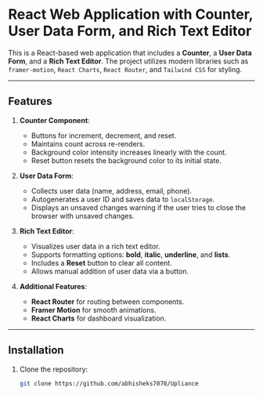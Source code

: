 # React Web Application with Counter, User Data Form, and Rich Text Editor

This is a React-based web application that includes a **Counter**, a **User Data Form**, and a **Rich Text Editor**. The project utilizes modern libraries such as `framer-motion`, `React Charts`, `React Router`, and `Tailwind CSS` for styling.

---

## Features

1. **Counter Component**:
   - Buttons for increment, decrement, and reset.
   - Maintains count across re-renders.
   - Background color intensity increases linearly with the count.
   - Reset button resets the background color to its initial state.

2. **User Data Form**:
   - Collects user data (name, address, email, phone).
   - Autogenerates a user ID and saves data to `localStorage`.
   - Displays an unsaved changes warning if the user tries to close the browser with unsaved changes.

3. **Rich Text Editor**:
   - Visualizes user data in a rich text editor.
   - Supports formatting options: **bold**, **italic**, **underline**, and **lists**.
   - Includes a **Reset** button to clear all content.
   - Allows manual addition of user data via a button.

4. **Additional Features**:
   - **React Router** for routing between components.
   - **Framer Motion** for smooth animations.
   - **React Charts** for dashboard visualization.

---

## Installation

1. Clone the repository:
   ```bash
   git clone https://github.com/abhisheks7070/Upliance
   